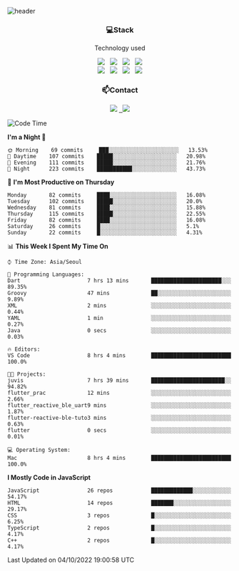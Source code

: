 ![header](https://capsule-render.vercel.app/api?type=waving&color=gradient&height=200&text=Che-ri&fontAlign=70&fontAlignY=40&animation=twinkling)

<h3 align="center">💻Stack</h3>
<p align="center">Technology used</p>
<div align="center"><img src="https://img.shields.io/badge/HTML5-e74c3c?style=flat-square&logo=HTML5&logoColor=white"></img> &nbsp <img src="https://img.shields.io/badge/CSS3-0A84FF?style=flat-square&logo=CSS3&logoColor=white"></img> &nbsp <img src="https://img.shields.io/badge/tailwind%2Dcss-06B6D4?style=flat-square&logo=tailwindcss&logoColor=white"/></a> &nbsp <img src="https://img.shields.io/badge/styled%2Dcomponents-DB7093?style=flat-square&logo=styled%2Dcomponents&logoColor=white"/></a>
<br><img src="https://img.shields.io/badge/JavaScript-FFCD11?style=flat-square&logo=JavaScript&logoColor=white"></img> &nbsp <img src="https://img.shields.io/badge/React-00BCF6?style=flat-square&logo=React&logoColor=white"></img> &nbsp <img src="https://img.shields.io/badge/Redux-764ABC?style=flat-square&logo=Redux&logoColor=white"/> &nbsp <img src="https://img.shields.io/badge/Zustand-582D3E?style=flat-square&logo=Zustand&logoColor=white"/></a></div> 

<h3 align="center">📫Contact</h3>
<div align="center"><a href="https://cheri.tistory.com/"><img src="https://img.shields.io/badge/Cheri-AD29B6?style=flat-square&logo=Tidal&logoColor=white"/></a> <a href="rnjs1135@gmail.com"> &nbsp <img src="https://img.shields.io/badge/Gmail-EA4335?style=flat-square&logo=Gmail&logoColor=white"/></a></div>

<!--START_SECTION:waka-->
![Code Time](http://img.shields.io/badge/Code%20Time-1%2C606%20hrs%209%20mins-blue)

**I'm a Night 🦉** 

```text
🌞 Morning    69 commits     ███░░░░░░░░░░░░░░░░░░░░░░   13.53% 
🌆 Daytime    107 commits    █████░░░░░░░░░░░░░░░░░░░░   20.98% 
🌃 Evening    111 commits    █████░░░░░░░░░░░░░░░░░░░░   21.76% 
🌙 Night      223 commits    ███████████░░░░░░░░░░░░░░   43.73%

```
📅 **I'm Most Productive on Thursday** 

```text
Monday       82 commits     ████░░░░░░░░░░░░░░░░░░░░░   16.08% 
Tuesday      102 commits    █████░░░░░░░░░░░░░░░░░░░░   20.0% 
Wednesday    81 commits     ████░░░░░░░░░░░░░░░░░░░░░   15.88% 
Thursday     115 commits    █████░░░░░░░░░░░░░░░░░░░░   22.55% 
Friday       82 commits     ████░░░░░░░░░░░░░░░░░░░░░   16.08% 
Saturday     26 commits     █░░░░░░░░░░░░░░░░░░░░░░░░   5.1% 
Sunday       22 commits     █░░░░░░░░░░░░░░░░░░░░░░░░   4.31%

```


📊 **This Week I Spent My Time On** 

```text
⌚︎ Time Zone: Asia/Seoul

💬 Programming Languages: 
Dart                     7 hrs 13 mins       ██████████████████████░░░   89.35% 
Groovy                   47 mins             ██░░░░░░░░░░░░░░░░░░░░░░░   9.89% 
XML                      2 mins              ░░░░░░░░░░░░░░░░░░░░░░░░░   0.44% 
YAML                     1 min               ░░░░░░░░░░░░░░░░░░░░░░░░░   0.27% 
Java                     0 secs              ░░░░░░░░░░░░░░░░░░░░░░░░░   0.03%

🔥 Editors: 
VS Code                  8 hrs 4 mins        █████████████████████████   100.0%

🐱‍💻 Projects: 
juvis                    7 hrs 39 mins       ███████████████████████░░   94.82% 
flutter_prac             12 mins             ░░░░░░░░░░░░░░░░░░░░░░░░░   2.66% 
flutter_reactive_ble_uart9 mins              ░░░░░░░░░░░░░░░░░░░░░░░░░   1.87% 
flutter-reactive-ble-tuto3 mins              ░░░░░░░░░░░░░░░░░░░░░░░░░   0.63% 
flutter                  0 secs              ░░░░░░░░░░░░░░░░░░░░░░░░░   0.01%

💻 Operating System: 
Mac                      8 hrs 4 mins        █████████████████████████   100.0%

```

**I Mostly Code in JavaScript** 

```text
JavaScript               26 repos            █████████████░░░░░░░░░░░░   54.17% 
HTML                     14 repos            ███████░░░░░░░░░░░░░░░░░░   29.17% 
CSS                      3 repos             █░░░░░░░░░░░░░░░░░░░░░░░░   6.25% 
TypeScript               2 repos             █░░░░░░░░░░░░░░░░░░░░░░░░   4.17% 
C++                      2 repos             █░░░░░░░░░░░░░░░░░░░░░░░░   4.17%

```



 Last Updated on 04/10/2022 19:00:58 UTC
<!--END_SECTION:waka-->
